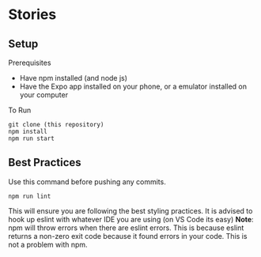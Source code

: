 # Stories

## Setup 

Prerequisites
- Have npm installed (and node js)
- Have the Expo app installed on your phone, or a emulator installed on your computer

To Run 
```
git clone (this repository)
npm install 
npm run start
```

## Best Practices 
Use this command before pushing any commits.
```
npm run lint
```
This will ensure you are following the best styling practices. It is advised to hook up eslint with whatever IDE you are using (on VS Code its easy)
**Note**: npm will throw errors when there are eslint errors. This is because eslint returns a non-zero exit code because it found errors in your code. This is not a problem with npm. 
